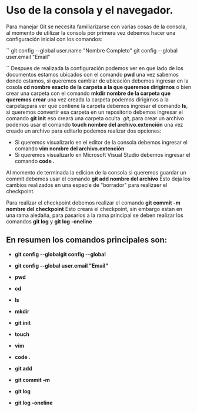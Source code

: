 # Uso de la consola y el navegador.

Para manejar Git se necesita familiarizarse con varias cosas de la consola, al momento de utilizar la consola por primera vez debemos hacer una configuración inicial con los comandos:

´´ git config --global user.name "Nombre Completo"
   git config --global user.email "Email"

   ´´
Despues de realizada la configuración podemos ver en que lado de los documentos estamos ubicados con el comando **pwd** una vez sabemos donde estamos, si queremos cambiar de ubicación debemos ingresar en la cosola **cd nombre exacto de la carpeta a la que queremos dirigirnos** o bien crear una carpeta con el comando **mkdir nombre de la carpeta que queremos crear** una vez creada la carpeta podemos dirigirnos a la carpeta;para ver que contiene la carpeta debemos ingresar el comando **ls**, si queremos convertir esa carpeta en un repositorio debemos ingresar el comando **git init** eso creará una carpeta oculta *.git*, para crear un archivo podemos usar el comando **touch nombre del archivo.extención** una vez creado un archivo para editarlo podemos realizar dos opciones:

- Si queremos visualizarlo en el editor de la consola debemos ingresar el comando **vim nombre del archivo.extención**
- Si queremos visualizarlo en Microsoft Visual Studio debemos ingresar el comando **code .**

Al momento de terminada la edicion de la consola si queremos guardar un commit debemos usar el comando **git add nombre del archivo** Esto deja los cambios realizados en una especie de "borrador" para realizaer el checkpoint.

Para realizar el checkpoint debemos realizar el comando **git commit -m nombre del checkpoint** Esto creara el checkpoint, sin embargo estan en una rama aledaña, para pasarlos a la rama principal se deben realizar los comandos **git log** y **git log -oneline**

En resumen los comandos principales son:
-
- **git config --globalgit config --global**

- **git config --global user.email "Email"**

- **pwd**

- **cd**

- **ls**

- **mkdir**

- **git init**

- **touch**

- **vim**

- **code .**

- **git add**

- **git commit -m**

- **git log**

- **git log -oneline**
